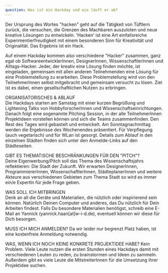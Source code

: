 ```yaml
---
question: Was ist ein Hackday und wie läuft er ab?
---
```


Der Ursprung des Wortes "hacken" geht auf die Tätigkeit von Tüftlern zurück, die versuchen, die Grenzen des Machbaren auszuloten und neue kreative Lösungen zu entwickeln.
'Hacken' ist eine Art einfallsreiche Experimentierfreudigkeit mit einem besonderen Sinn für Kreativität und Originalität. Das Ergebnis ist ein Hack.

Auf einem Hackday kommen also verschiedene "Hacker" zusammen, ganz egal ob SoftwareentwicklerInnen, DesignerInnen, WissenschaftlerInnen und Alltags-Hacker. Jeder, der kreativ eine Lösung finden möchte, ist eingeladen, gemeinsam mit allen anderen Teilnehmenden eine Lösung für eine Problemstellung zu erarbeiten. Diese Problemstellung wird von den TeilnehmerInnen selbst mitgebracht und gemeinsam versucht zu lösen. Ziel ist es dabei, einen gesellschaftlichen Nutzen zu erbringen.

ORGANISATORISCHES & ABLAUF<br>
Die Hackdays starten am Samstag mit einer kurzen Begrüßung und Lightening Talks von HobbyforscherInnen und Wissenschaftseinrichtungen. Danach folgt eine sogenannte Pitching Session, in der alle TeilnehmerInnen Projektideen vorstellen können und sich die Teams zusammenfinden. Den Rest des Tages wird gebastelt und entwickelt. Am Sonntagnachmittag werden die Ergebnisse des Wochenendes präsentiert.
Für Verpflegung (auch vegetarisch) und für WLan ist gesorgt. Details zum Ablauf in den einzelnen Städten finden sich unter den Anmelde-Links auf den Städteseiten.
<br>

GIBT ES THEMATISCHE BESCHRÄNKUNGEN FÜR DEN "PITCH"?<br>
Deine Eigenwerbung/Pitch soll das Thema des Wissenschaftsjahrs reflektieren: Die Stadt der Zukunft. Wir erwarten DesignerInnen, ProgrammiererInnen, WissenschaftlerInnen, StädteplanerInnen und weitere Akteure aus verschiedenen Gebieten zum Thema Stadt so wird es immer ein/e ExpertIn für jede Frage geben.<br>

WAS SOLL ICH MITBRINGEN<br>
Denk an all die Geräte und Materialien, die nützlich oder inspirierend sein können. Natürlich Deinen Computer und anderes, das Du nützlich für Dein Arbeiten findest. Falls Du besondere Materialien benötigst, schreib eine E-Mail an Yannick (yannick.haan[at]w-i-d.de), eventuell können wir diese für Dich besorgen.<br>

MUSS ICH MICH ANMELDEN?
Da wir leider nur begrenzt Platz haben, ist eine kostenfreie Anmeldung notwendig.<br>

WAS, WENN ICH NOCH KEINE KONKRETE PROJEKTIDEE HABE?
Kein Problem. Viele Leute nutzen die ersten Stunden eines Hackdays damit mit verschiedenen Leuten zu reden, zu brainstormen und Ideen zu sammeln. Außerdem gibt es viele Leute die MitstreiterInnen für die Umsetzung ihrer Projektidee suchen.
